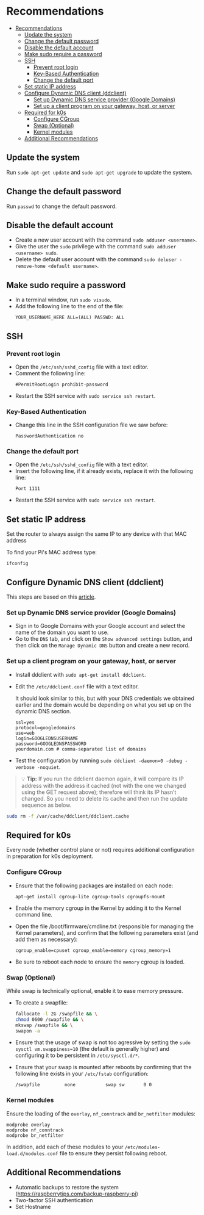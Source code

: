 # Recommendations

- [Recommendations](#recommendations)
	- [Update the system](#update-the-system)
	- [Change the default password](#change-the-default-password)
	- [Disable the default account](#disable-the-default-account)
	- [Make sudo require a password](#make-sudo-require-a-password)
	- [SSH](#ssh)
		- [Prevent root login](#prevent-root-login)
		- [Key-Based Authentication](#key-based-authentication)
		- [Change the default port](#change-the-default-port)
	- [Set static IP address](#set-static-ip-address)
	- [Configure Dynamic DNS client (ddclient)](#configure-dynamic-dns-client-ddclient)
		- [Set up Dynamic DNS service provider (Google Domains)](#set-up-dynamic-dns-service-provider-google-domains)
		- [Set up a client program on your gateway, host, or server](#set-up-a-client-program-on-your-gateway-host-or-server)
	- [Required for k0s](#required-for-k0s)
		- [Configure CGroup](#configure-cgroup)
		- [Swap (Optional)](#swap-optional)
		- [Kernel modules](#kernel-modules)
	- [Additional Recommendations](#additional-recommendations)

## Update the system

Run `sudo apt-get update` and `sudo apt-get upgrade` to update the system.

## Change the default password

Run `passwd` to change the default password.

## Disable the default account

- Create a new user account with the command `sudo adduser <username>`.
- Give the user the `sudo` privilege with the command `sudo adduser <username> sudo`.
- Delete the default user account with the command `sudo deluser -remove-home <default username>`.

## Make sudo require a password

- In a terminal window, run `sudo visudo`.
- Add the following line to the end of the file:
	```
	YOUR_USERNAME_HERE ALL=(ALL) PASSWD: ALL
	```

## SSH

### Prevent root login

- Open the `/etc/ssh/sshd_config` file with a text editor.
- Comment the following line:
	```
	#PermitRootLogin prohibit-password
	```
- Restart the SSH service with `sudo service ssh restart`.

### Key-Based Authentication

- Change this line in the SSH configuration file we saw before:
	```
	PasswordAuthentication no
	```

### Change the default port

- Open the `/etc/ssh/sshd_config` file with a text editor.
- Insert the following line, if it already exists, replace it with the following line:
	```
	Port 1111
	```
- Restart the SSH service with `sudo service ssh restart`.

## Set static IP address

Set the router to always assign the same IP to any device with that MAC address

To find your Pi's MAC address type:
```
ifconfig
```

## Configure Dynamic DNS client (ddclient)

This steps are based on this [article](https://support.google.com/domains/answer/6147083).

### Set up Dynamic DNS service provider (Google Domains)

- Sign in to Google Domains with your Google account and select the name of the domain you want to use.
- Go to the `DNS` tab, and click on the `Show advanced settings` button, and then click on the `Manage Dynamic DNS` button and create a new record.

### Set up a client program on your gateway, host, or server

- Install ddclient with `sudo apt-get install ddclient`.
- Edit the `/etc/ddclient.conf` file with a text editor.

	It should look similar to this, but with your DNS credentials we obtained earlier and the domain would be depending on what you set up on the dynamic DNS section.

	```
	ssl=yes
	protocol=googledomains
	use=web
	login=GOOGLEDNSUSERNAME
	password=GOOGLEDNSPASSWORD
	yourdomain.com # comma-separated list of domains
	```

- Test the configuration by running `sudo ddclient -daemon=0 -debug -verbose -noquiet`.

> 💡 **Tip:**  If you run the ddclient daemon again, it will compare its IP address with the address it cached (not with the one we changed using the GET request above); therefore will think its IP hasn’t changed. So you need to delete its cache and then run the update sequence as below.

```bash
sudo rm -f /var/cache/ddclient/ddclient.cache
```

## Required for k0s

Every node (whether control plane or not) requires additional configuration in preparation for k0s deployment.

### Configure CGroup

- Ensure that the following packages are installed on each node:
	```
	apt-get install cgroup-lite cgroup-tools cgroupfs-mount
	```

- Enable the memory cgroup in the Kernel by adding it to the Kernel command line.

- Open the file /boot/firmware/cmdline.txt (responsible for managing the Kernel parameters), and confirm that the following parameters exist (and add them as necessary):
	```
	cgroup_enable=cpuset cgroup_enable=memory cgroup_memory=1
	```

- Be sure to reboot each node to ensure the `memory` cgroup is loaded.

### Swap (Optional)

While swap is technically optional, enable it to ease memory pressure.

- To create a swapfile:

	```bash
	fallocate -l 2G /swapfile && \
	chmod 0600 /swapfile && \
	mkswap /swapfile && \
	swapon -a
	```

- Ensure that the usage of swap is not too agressive by setting the `sudo sysctl vm.swappiness=10` (the default is generally higher) and configuring it to be persistent in `/etc/sysctl.d/*`.

- Ensure that your swap is mounted after reboots by confirming that the following line exists in your `/etc/fstab` configuration:

	```
	/swapfile         none           swap sw       0 0
	```

### Kernel modules

Ensure the loading of the `overlay`, `nf_conntrack` and `br_netfilter` modules:

```
modprobe overlay
modprobe nf_conntrack
modprobe br_netfilter
```

In addition, add each of these modules to your `/etc/modules-load.d/modules.conf` file to ensure they persist following reboot.

## Additional Recommendations

- Automatic backups to restore the system (https://raspberrytips.com/backup-raspberry-pi)
- Two-factor SSH authentication
- Set Hostname
